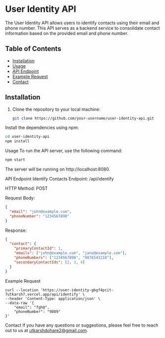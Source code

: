 # User Identity API

The User Identity API allows users to identify contacts using their email and phone number. This API serves as a backend service to consolidate contact information based on the provided email and phone number.

## Table of Contents

- [Installation](#installation)
- [Usage](#usage)
- [API Endpoint](#api-endpoint)
- [Example Request](#example-request)
- [Contact](#contact)

## Installation

1. Clone the repository to your local machine:

   ```bash
   git clone https://github.com/your-username/user-identity-api.git
Install the dependencies using npm:

```bash
cd user-identity-api
npm install
```
Usage
To run the API server, use the following command:

```bash
npm start
```
The server will be running on http://localhost:8080.

API Endpoint
Identify Contacts
Endpoint: /api/identify

HTTP Method: POST

Request Body:

```json
{
  "email": "john@example.com",
  "phoneNumber": "1234567890"
}
```
Response:

```json
{
  "contact": {
    "primaryContactId": 1,
    "emails": ["john@example.com", "jane@example.com"],
    "phoneNumbers": ["1234567890", "9876543210"],
    "secondaryContactIds": [2, 3, 4]
  }
}
```
Example Request
```curl
curl --location 'https://user-identity-gbgf4pcit-7utkarsh7.vercel.app/api/identify' \
--header 'Content-Type: application/json' \
--data-raw '{
    "email": "fgh@",
    "phoneNumber": "9889"
}'
```

Contact
If you have any questions or suggestions, please feel free to reach out to us at utkarshdohare2@gmail.com.

